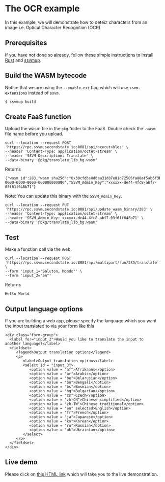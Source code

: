 # The OCR example

In this example, we will demonstrate how to detect characters from an image i.e. Optical Character Recognition (OCR).

## Prerequisites

If you have not done so already, follow these simple instructions to install [Rust](https://www.rust-lang.org/tools/install) and [ssvmup](https://www.secondstate.io/articles/ssvmup/).

## Build the WASM bytecode
Notice that we are using the `--enable-ext` flag which will use `ssvm-extensions` instead of `ssvm`.

```
$ ssvmup build
```

## Create FaaS function

Upload the wasm file in the `pkg` folder to the FaaS. Double check the `.wasm` file name before you upload.

```
curl --location --request POST 'https://rpc.ssvm.secondstate.io:8081/api/executables' \
--header 'Content-Type: application/octet-stream' \
--header 'SSVM-Description: Translate' \
--data-binary '@pkg/translate_lib_bg.wasm'
```

Returns

```
{"wasm_id":283,"wasm_sha256":"0x39cfdbe0d0aa31d87e81d72506fa88af5ab6f3ba82b3d09f5330aac8ba061673","SSVM_Usage_Key":"00000000-0000-0000-0000-000000000000","SSVM_Admin_Key":"xxxxxx-de44-4fc8-abf7-03f61f648b71"}
```

Note: You can update this binary with the `SSVM_Admin_Key`.

```
curl --location --request PUT 'https://rpc.ssvm.secondstate.io:8081/api/update_wasm_binary/283' \
--header 'Content-Type: application/octet-stream' \
--header 'SSVM_Admin_Key: xxxxxx-de44-4fc8-abf7-03f61f648b71' \
--data-binary '@pkg/translate_lib_bg.wasm'
```

## Test

Make a function call via the web.

```
curl --location --request POST 'https://rpc.ssvm.secondstate.io:8081/api/multipart/run/283/translate' \
--form 'input_1="Saluton, Mondo"' \
--form 'input_2="en"'
```

Returns
```
Hello World
```

## Output language options

If you are building a web app, please specify the language which you want the input translated to via your form like this
```
<div class="form-group">
  <label for="input_3">Would you like to translate the input to another language?</label>
  <fieldset>
     <legend>Output translation options</legend>
     <p>
        <label>Output translation options</label>
        <select id = "input_3">
           <option value = "af">Afrikaans</option>
           <option value = "ar">Arabic</option>
           <option value = "be">Belarusian</option>
           <option value = "bn">Bengali</option>
           <option value = "bs">Bosnian</option>
           <option value = "bg">Bulgarian</option>
           <option value = "cs">Czech</option>
           <option value = "zh-CN">Chinese simplified</option>
           <option value = "zh-TW">Chinese traditional</option>
           <option value = "en" selected>English</option>
           <option value = "fr">French</option>
           <option value = "ja">Japanese</option>
           <option value = "ko">Korean</option>
           <option value = "ru">Russian</option>
           <option value = "uk">Ukrainian</option>
        </select>
     </p>
  </fieldset>
</div>
```

## Live demo

Please click on [this HTML link](https://second-state.github.io/wasm-learning/faas/language-translation/html/index.html) which will take you to the live demonstration.

